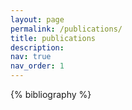 ```yaml
---
layout: page
permalink: /publications/
title: publications
description:
nav: true
nav_order: 1
---
```

<!-- _pages/publications.md -->
<div class="publications">

{% bibliography %}

</div>
